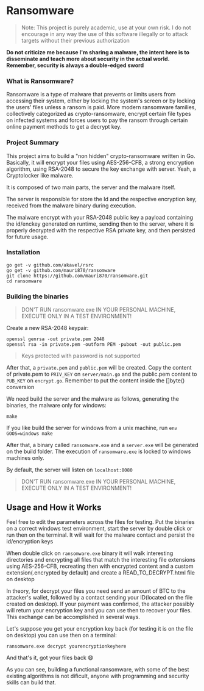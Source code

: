 # Ransomware

> Note: This project is purely academic, use at your own risk. I do not encourage in any way the use of this software illegally or to attack targets without their previous authorization

**Do not criticize me because I'm sharing a malware, the intent here is to disseminate and teach more about security in the actual world. Remember, security is always a double-edged sword**

### What is Ransomware?
Ransomware is a type of malware that prevents or limits users from accessing their system, either by locking the system's screen or by locking the users' files unless a ransom is paid. More modern ransomware families, collectively categorized as crypto-ransomware, encrypt certain file types on infected systems and forces users to pay the ransom through certain online payment methods to get a decrypt key.

### Project Summary
This project aims to build a "non hidden" crypto-ransomware written in Go. Basically, it will encrypt your files using AES-256-CFB, a strong encryption algorithm, using RSA-2048 to secure the key exchange with server. Yeah, a Cryptolocker like malware.

It is composed of two main parts, the server and the malware itself.

The server is responsible for store the Id and the respective encryption key, received from the malware binary during execution.

The malware encrypt with your RSA-2048 public key a payload containing the id/enckey generated on runtime, sending then to the server, where it is properly decrypted with the respective RSA private key, and then persisted for future usage.

### Installation
```
go get -v github.com/akavel/rsrc
go get -v github.com/mauri870/ransomware
git clone https://github.com/mauri870/ransomware.git
cd ransomware
```

### Building the binaries
> DON'T RUN ransomware.exe IN YOUR PERSONAL MACHINE, EXECUTE ONLY IN A TEST ENVIRONMENT!

Create a new RSA-2048 keypair:
```
openssl genrsa -out private.pem 2048
openssl rsa -in private.pem -outform PEM -pubout -out public.pem
```
> Keys protected with password is not supported

After that, a `private.pem` and `public.pem` will be created.
Copy the content of private.pem to `PRIV_KEY` on `server/main.go` and the public.pem content to `PUB_KEY` on `encrypt.go`.
Remember to put the content inside the []byte() conversion

We need build the server and the malware as follows, generating the binaries, the malware only for windows:
```
make
```
If you like build the server for windows from a unix machine, run `env GOOS=windows make`

After that, a binary called `ransomware.exe` and a `server.exe` will be generated on the build folder. The execution of `ransomware.exe` is locked to windows machines only.

By default, the server will listen on `localhost:8080`

> DON'T RUN ransomware.exe IN YOUR PERSONAL MACHINE, EXECUTE ONLY IN A TEST ENVIRONMENT!

## Usage and How it Works
Feel free to edit the parameters across the files for testing.
Put the binaries on a correct windows test environment, start the server by double click or run then on the terminal.
It will wait for the malware contact and persist the id/encryption keys

When double click on `ransomware.exe` binary it will walk interesting directories and encrypting all files that match the interesting file extensions using AES-256-CFB, recreating then with encrypted content and a custom extension(.encrypted by default) and create a READ_TO_DECRYPT.html file on desktop

In theory, for decrypt your files you need send an amount of BTC to the attacker's wallet, followed by a contact sending your ID(located on the file created on desktop). If your payment was confirmed, the attacker possibly will return your encryption key and you can use then to recover your files. This exchange can be accomplished in several ways.

Let's suppose you get your encryption key back (for testing it is on the file on desktop) you can use then on a terminal:
```
ransomware.exe decrypt yourencryptionkeyhere
```
And that's it, got your files back :smile:

As you can see, building a functional ransomware, with some of the best existing algorithms is not dificult, anyone with programming and security skills can build that.
